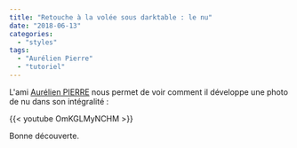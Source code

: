 ```yaml
---
title: "Retouche à la volée sous darktable : le nu"
date: "2018-06-13"
categories: 
  - "styles"
tags: 
  - "Aurélien Pierre"
  - "tutoriel"
---
```


L'ami [Aurélien PIERRE](http://darktable.fr/2018/06/darktable-tuto-n-9-masques-dessines-2eme-partie/) nous permet de voir comment il développe une photo de nu dans son intégralité : 

{{< youtube OmKGLMyNCHM >}}

Bonne découverte.
